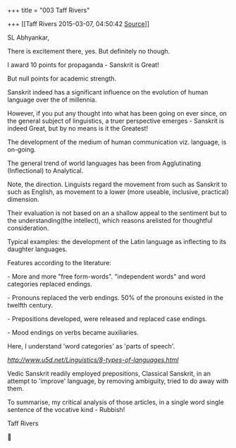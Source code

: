 +++
title = "003 Taff Rivers"

+++
[[Taff Rivers	2015-03-07, 04:50:42 [Source](https://groups.google.com/g/samskrita/c/tZJaNR8bedA)]]



SL Abhyankar,



 There is excitement there, yes. But definitely no though.

I award 10 points for propaganda - Sanskrit is Great!

But null points for academic strength.



Sanskrit indeed has a significant influence on the evolution of human language over the of millennia.

However, if you put any thought into what has been going on ever since, on the general subject of linguistics, a truer perspective emerges - Sanskrit is indeed Great, but by no means is it the Greatest!

The development of the medium of human communication viz. language, is on-going.

The general trend of world languages has been from Agglutinating (Inflectional) to Analytical.

Note, the direction. Linguists regard the movement from such as Sanskrit to such as English, as movement to a lower (more useable, inclusive, practical) dimension.

Their evaluation is not based on an a shallow appeal to the sentiment but to the understanding(the intellect), which reasons arelisted for thoughtful consideration.



Typical examples: the development of the Latin language as inflecting to its daughter languages.

Features according to the literature:

\- More and more "free form-words". "independent words" and word categories replaced endings.

\- Pronouns replaced the verb endings. 50% of the pronouns existed in the twelfth century.

\- Prepositions developed, were released and replaced case endings.

\- Mood endings on verbs became auxiliaries.



Here, I understand 'word categories' as 'parts of speech'.



*http://www.u5d.net/Linguistics/8-types-of-languages.html*



Vedic Sanskrit readily employed prepositions, Classical Sanskrit, in an attempt to 'improve' language, by removing ambiguity, tried to do away with them.



To summarise, my critical analysis of those articles, in a single word single sentence of the vocative kind - Rubbish!



Taff Rivers



